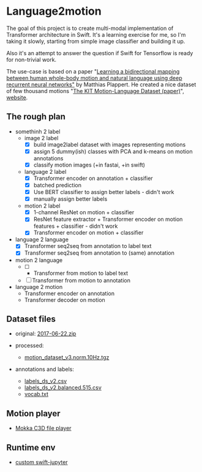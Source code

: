 # Language2motion

The goal of this project is to create multi-modal implementation of Transformer architecture in Swift. It's a learning exercise for me, so I'm taking it slowly, starting from simple image classifier and building it up.

Also it's an attempt to answer the question if Swift for Tensorflow is ready for non-trivial work.

The use-case is based on a paper "[Learning a bidirectional mapping between human whole-body motion and natural language using deep recurrent neural networks"](https://arxiv.org/abs/1705.06400) by Matthias Plappert. He created a nice dataset of few thousand motions "[The KIT Motion-Language Dataset (paper)](https://arxiv.org/abs/1607.03827)", [website](https://motion-annotation.humanoids.kit.edu/dataset/).

## The rough plan
- somethinh 2 label
  - image 2 label
    - [x] build image2label dataset with images representing motions
    - [x] assign 5 dummy(ish) classes with PCA and k-means on motion annotations
    - [x] classify motion images (+in fastai, +in swift)
  - language 2 label
    - [x] Transformer encoder on annotation + classifier
    - [x] batched prediction
    - [x] Use BERT classifier to assign better labels - didn't work
    - [x] manually assign better labels
  - motion 2 label
    - [x] 1-channel ResNet on motion + classifier
    - [x] ResNet feature extractor + Transformer encoder on motion features + classifier - didn't work
    - [x] Transformer encoder on motion + classifier
- language 2 language
    - [x] Transformer seq2seq from annotation to label text
    - [x] Transformer seq2seq from annotation to (same) annotation
- motion 2 language
  - [ ] * Transformer from motion to label text
  - [ ] Transformer from motion to annotation
- language 2 motion
  - Transformer encoder on annotation
  - Transformer decoder on motion

## Dataset files
* original: [2017-06-22.zip](https://motion-annotation.humanoids.kit.edu/downloads/4/)
* processed: 
  * [motion_dataset_v3.norm.10Hz.tgz](https://github.com/wojtekcz/language2motion/releases/download/v0.2.0/motion_dataset_v3.norm.10Hz.tgz)

* annotations and labels: 
  * [labels_ds_v2.csv](https://github.com/wojtekcz/language2motion/releases/download/v0.1.0/labels_ds_v2.csv)
  * [labels_ds_v2.balanced.515.csv](https://github.com/wojtekcz/language2motion/releases/download/v0.1.0/labels_ds_v2.balanced.515.csv)
  * [vocab.txt](https://github.com/wojtekcz/language2motion/releases/download/v0.1.0/vocab.txt)


## Motion player
* [Mokka C3D file player](http://biomechanical-toolkit.github.io/mokka/index.html)

## Runtime env
* [custom swift-jupyter](https://github.com/wojtekcz/swift-jupyter/tree/language2motion)
